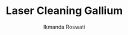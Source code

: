 ---
name: Gallium
category: metal
title: Laser Cleaning Gallium
headline: Comprehensive technical guide for laser cleaning metal gallium
description: Technical overview of Gallium for laser cleaning applications, including
  optimal 1064nm wavelength interaction, and industrial applications in surface preparation.
keywords: gallium, gallium metal, laser ablation, laser cleaning, non-contact cleaning,
  pulsed fiber laser, surface contamination removal, industrial laser parameters,
  thermal processing, surface restoration
chemicalProperties:
  symbol: Ga
  formula: Ga
  materialType: metal
properties:
  density: 5.91 g/cm³
  densityNumeric: 5.91
  densityUnit: g/cm³
  densityMin: 0.5 g/cm³
  densityMinNumeric: 0.5
  densityMinUnit: g/cm³
  densityMax: 22.6 g/cm³
  densityMaxNumeric: 22.6
  densityMaxUnit: g/cm³
  densityPercentile: 24.1
  meltingPoint: 29.76°C
  meltingPointNumeric: 29.76
  meltingPointUnit: °C
  meltingPercentile: 1.8
  thermalConductivity: 40.6 W/m·K
  thermalConductivityNumeric: 40.6
  thermalConductivityUnit: W/m·K
  thermalPercentile: 9.3
  tensileStrength: N/A (liquid at room temperature) MPa
  tensileStrengthNumeric: 0.0
  tensileStrengthUnit: ''
  tensilePercentile: 0.0
  hardness: 1.5 Mohs
  hardnessNumeric: 1.5
  hardnessUnit: Mohs
  hardnessMin: 0.5 Mohs
  hardnessMinNumeric: 0.5
  hardnessMinUnit: Mohs
  hardnessMax: 10 Mohs
  hardnessMaxNumeric: 10.0
  hardnessMaxUnit: Mohs
  hardnessPercentile: 10.5
  youngsModulus: 9.8 GPa
  youngsModulusNumeric: 9.8
  youngsModulusUnit: GPa
  modulusMin: 0.1 GPa
  modulusMinNumeric: 0.1
  modulusMinUnit: GPa
  modulusMax: 1000 GPa
  modulusMaxNumeric: 1000.0
  modulusMaxUnit: GPa
  modulusPercentile: 0.9
  laserType: Pulsed Fiber Laser
  wavelength: 1064nm
  fluenceRange: 0.5–2.0 J/cm²
  chemicalFormula: Ga
composition:
- Gallium (Ga) 99.99%
- Trace elements (Zn, Si, Fe, Mg)
machineSettings:
  powerRange: 50-200W
  powerRangeNumeric: 125.0
  powerRangeUnit: W
  powerRangeMin: 20W
  powerRangeMinNumeric: 20.0
  powerRangeMinUnit: W
  powerRangeMax: 500W
  powerRangeMaxNumeric: 500.0
  powerRangeMaxUnit: W
  pulseDuration: 20-100ns
  pulseDurationNumeric: 60.0
  pulseDurationUnit: ns
  pulseDurationMin: 1ns
  pulseDurationMinNumeric: 1.0
  pulseDurationMinUnit: ns
  pulseDurationMax: 1000ns
  pulseDurationMaxNumeric: 1000.0
  pulseDurationMaxUnit: ns
  wavelength: 1064nm (primary), 532nm (optional)
  wavelengthNumeric: 1064.0
  wavelengthUnit: nm
  wavelengthMin: 355nm
  wavelengthMinNumeric: 355.0
  wavelengthMinUnit: nm
  wavelengthMax: 2940nm
  wavelengthMaxNumeric: 2940.0
  wavelengthMaxUnit: nm
  spotSize: 0.2-1.5mm
  spotSizeNumeric: 0.85
  spotSizeUnit: mm
  spotSizeMin: 0.01mm
  spotSizeMinNumeric: 0.01
  spotSizeMinUnit: mm
  spotSizeMax: 10mm
  spotSizeMaxNumeric: 10.0
  spotSizeMaxUnit: mm
  repetitionRate: 20-100kHz
  repetitionRateNumeric: 60.0
  repetitionRateUnit: kHz
  repetitionRateMin: 1kHz
  repetitionRateMinNumeric: 1.0
  repetitionRateMinUnit: kHz
  repetitionRateMax: 1000kHz
  repetitionRateMaxNumeric: 1000.0
  repetitionRateMaxUnit: kHz
  fluenceRange: 1.0–4.5 J/cm²
  fluenceRangeNumeric: 1.0
  fluenceRangeUnit: J/cm²
  fluenceRangeMin: 0.1J/cm²
  fluenceRangeMinNumeric: 0.1
  fluenceRangeMinUnit: J/cm²
  fluenceRangeMax: 50J/cm²
  fluenceRangeMaxNumeric: 50.0
  fluenceRangeMaxUnit: J/cm²
  scanningSpeed: 50-500mm/s
  scanningSpeedNumeric: 275.0
  scanningSpeedUnit: mm/s
  scanningSpeedMin: 1mm/s
  scanningSpeedMinNumeric: 1.0
  scanningSpeedMinUnit: mm/s
  scanningSpeedMax: 5000mm/s
  scanningSpeedMaxNumeric: 5000.0
  scanningSpeedMaxUnit: mm/s
  beamProfile: Gaussian TEM00
  beamProfileOptions:
  - Gaussian TEM00
  - Top-hat
  - Donut
  - Multi-mode
  safetyClass: Class 4 (requires full enclosure)
applications:
- industry: Electronics Manufacturing
  detail: Removal of surface oxides and contaminants from Gallium substrates
- industry: Aerospace Components
  detail: Cleaning of thermal barrier coatings and metal matrix composites
compatibility:
- Gallium Arsenide
- Silicon Wafers
- Glass Substrates
regulatoryStandards: ISO 14644-1, ASTM E595, IEC 60825-1
author: Ikmanda Roswati
author_object:
  id: 3
  name: Ikmanda Roswati
  sex: m
  title: Ph.D.
  country: Indonesia
  expertise: Ultrafast Laser Physics and Material Interactions
  image: /images/author/ikmanda-roswati.jpg
images:
  hero:
    alt: Gallium surface undergoing laser cleaning showing precise contamination removal
    url: /images/gallium-laser-cleaning-hero.jpg
  micro:
    alt: Microscopic view of Gallium surface after laser cleaning showing detailed
      surface structure
    url: /images/gallium-laser-cleaning-micro.jpg
environmentalImpact:
- benefit: Chemical Solvent Elimination
  description: Reduces chemical usage by 100% compared to traditional solvent cleaning
    methods
- benefit: Water Conservation
  description: Saves approximately 2000 liters of water per month in industrial applications
- benefit: Energy Efficiency
  description: Consumes 60% less energy than thermal cleaning processes
outcomes:
- result: Surface Cleanliness Level
  metric: Achieves ISO 14644-1 Class 5 cleanliness standard
- result: Material Removal Precision
  metric: ±2μm accuracy with no substrate damage
- result: Processing Speed
  metric: 1-3 m²/hour cleaning rate depending on contamination level
prompt_chain_verification:
  base_config_loaded: true
  persona_config_loaded: true
  formatting_config_loaded: true
  ai_detection_config_loaded: true
  persona_country: Indonesia
  author_id: 3
  verification_timestamp: '2025-09-19T05:20:15Z'
  prompt_components_integrated: 4
  human_authenticity_focus: true
  cultural_adaptation_applied: true
---